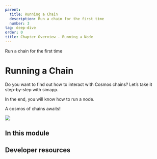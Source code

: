 ```yaml
---
parent:
  title: Running a Chain
  description: Run a chain for the first time
  number: 3
tag: deep-dive
order: 0
title: Chapter Overview - Running a Node
---
```


<div class="tm-overline tm-rf-1 tm-lh-title tm-medium tm-muted">Run a chain for the first time</div>
<h1 class="mt-4 mb-6">Running a Chain</h1>

Do you want to find out how to interact with Cosmos chains? Let’s take it step-by-step with simapp.

In the end, you will know how to run a node.

A cosmos of chains awaits!

![](/cosmos_dev_portal_module-04-lp.png)

## In this module

<card-module/>

## Developer resources

<div v-for="resource in $themeConfig.resources">
  <Resource 
    :title="resource.title" 
    :description="resource.description" 
    :links="resource.links" 
    :image="resource.image"
    :large="true"
  />
  <br/>
</div>
